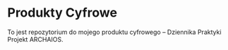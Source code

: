 # Produkty Cyfrowe
To jest repozytorium do mojego produktu cyfrowego – Dziennika Praktyki Projekt ARCHAIOS.
